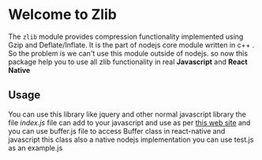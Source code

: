 # Welcome to Zlib

The `zlib` module provides compression functionality implemented using Gzip and Deflate/Inflate. It is the part of nodejs core module written in c++ . So the problem  is we can't use this module outside of nodejs. so now this package help you to use all zlib functionality in real **Javascript** and  **React Native**  

## Usage
You can use this library like jquery and other normal javascript library the file *index.js* file can add to your javascript and use  as per  [this web site](https://nodejs.org/api/zlib.html) and you can use buffer.js file to access Buffer class in react-native and javascript this class also a native nodejs implementation you can use test.js as an example.js



